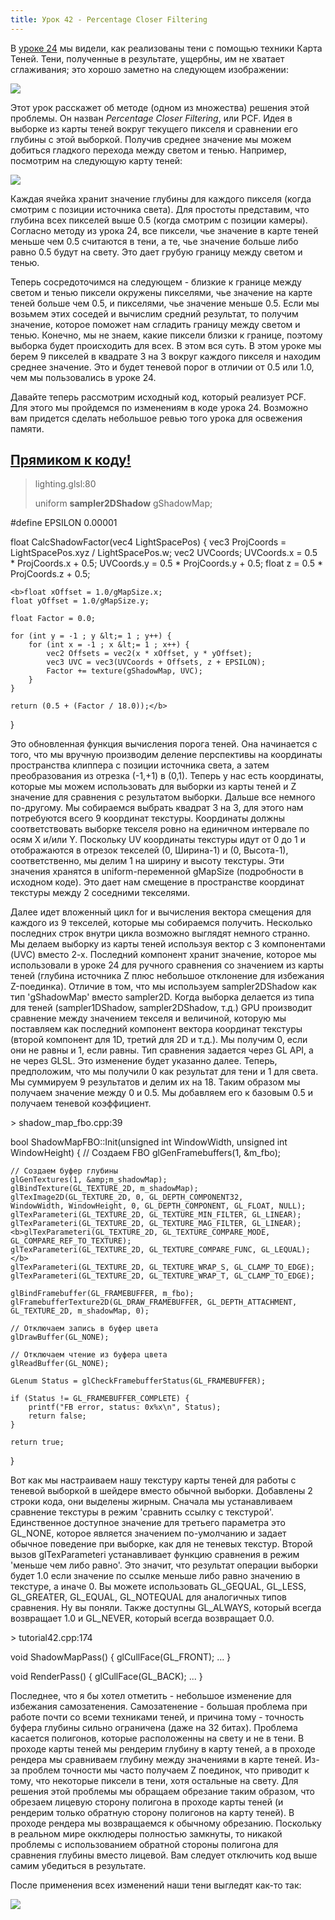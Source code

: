 ```yaml
---
title: Урок 42 - Percentage Closer Filtering
---
```



<p>
    В <a href="tutorial24.html">уроке 24</a> мы видели, как реализованы тени с помощью техники Карта Теней. Тени,
    полученные в результате, ущербны, им не хватает сглаживания; это хорошо заметно на следующем изображении:
</p>
<img src="/images/t42_no_pcf.png">
<p>
    Этот урок расскажет об методе (одном из множества) решения этой проблемы. Он назван <i>Percentage
    Closer Filtering</i>, или PCF. Идея в выборке из карты теней вокруг текущего пикселя и сравнении его глубины с этой
    выборкой. Получив среднее значение мы можем добиться гладкого перехода между светом и тенью. Например, посмотрим на
    следующую карту теней:
</p>
<img src="/images/t42_shadow_map.png">
<p>
    Каждая ячейка хранит значение глубины для каждого пикселя (когда смотрим с позиции источника света). Для простоты
    представим, что глубина всех пикселей выше 0.5 (когда смотрим с позиции камеры). Согласно методу из урока 24, все
    пиксели, чье значение в карте теней меньше чем 0.5 считаются в тени, а те, чье значение больше либо равно 0.5
    будут на свету. Это дает грубую границу между светом и тенью.
</p>
<p>
    Теперь сосредоточимся на следующем - близкие к границе между светом и тенью пиксели окружены пикселями, чье значение
    на карте теней больше чем 0.5, и пикселями, чье значение меньше 0.5. Если мы возьмем этих соседей и вычислим средний
    результат, то получим значение, которое поможет нам сгладить границу между светом и тенью. Конечно, мы не знаем,
    какие пиксели близки к границе, поэтому выборка будет происходить для всех. В этом вся суть. В этом уроке мы
    берем 9 пикселей в квадрате 3 на 3 вокруг каждого пикселя и находим среднее значение. Это и будет теневой порог в
    отличии от 0.5 или 1.0, чем мы пользовались в уроке 24.
</p>
<p>
    Давайте теперь рассмотрим исходный код, который реализует PCF. Для этого мы пройдемся по изменениям в коде урока 24.
    Возможно вам придется сделать небольшое ревью того урока для освежения памяти.
</p>

<a href="https://github.com/triplepointfive/ogldev/tree/master/tutorial42"><h2>Прямиком к коду!</h2></a>

> lighting.glsl:80</p>
    uniform <b>sampler2DShadow</b> gShadowMap;

#define EPSILON 0.00001

float CalcShadowFactor(vec4 LightSpacePos)
{
    vec3 ProjCoords = LightSpacePos.xyz / LightSpacePos.w;
    vec2 UVCoords;
    UVCoords.x = 0.5 * ProjCoords.x + 0.5;
    UVCoords.y = 0.5 * ProjCoords.y + 0.5;
    float z = 0.5 * ProjCoords.z + 0.5;

    <b>float xOffset = 1.0/gMapSize.x;
    float yOffset = 1.0/gMapSize.y;

    float Factor = 0.0;

    for (int y = -1 ; y &lt;= 1 ; y++) {
        for (int x = -1 ; x &lt;= 1 ; x++) {
            vec2 Offsets = vec2(x * xOffset, y * yOffset);
            vec3 UVC = vec3(UVCoords + Offsets, z + EPSILON);
            Factor += texture(gShadowMap, UVC);
        }
    }

    return (0.5 + (Factor / 18.0));</b>
}

<p>
    Это обновленная функция вычисления порога теней. Она начинается с того, что мы вручную производим деление
    перспективы на координаты пространства клиппера с позиции источника света, а затем преобразования из отрезка (-1,+1)
    в (0,1). Теперь у нас есть координаты, которые мы можем использовать для выборки из карты теней и Z значение для
    сравнения с результатом выборки. Дальше все немного по-другому. Мы собираемся выбрать квадрат 3 на 3, для этого
    нам потребуются всего 9 координат текстуры. Координаты должны соответствовать выборке текселя ровно на единичном
    интервале по осям X и/или Y. Поскольку UV координаты текстуры идут от 0 до 1 и отображаются в отрезок текселей
    (0, Ширина-1) и (0, Высота-1), соответственно, мы делим 1 на ширину и высоту текстуры. Эти значения хранятся в
    uniform-переменной gMapSize (подробности в исходном коде). Это дает нам смещение в пространстве координат текстуры
    между 2 соседними текселями.
</p>
<p>
    Далее идет вложенный цикл for и вычисления вектора смещения для каждого из 9 текселей, которые мы собираемся получить.
    Несколько последних строк внутри цикла возможно выглядят немного странно. Мы делаем выборку из карты теней используя
    вектор с 3 компонентами (UVC) вместо 2-х. Последний компонент хранит значение, которое мы использовали в уроке 24 для
    ручного сравнения со значением из карты теней (глубина источника Z плюс небольшое отклонение для избежания Z-поединка).
    Отличие в том, что мы используем sampler2DShadow как тип 'gShadowMap' вместо sampler2D. Когда выборка делается из
    типа для теней (sampler1DShadow, sampler2DShadow, т.д.) GPU производит сравнение между значением текселя и величиной,
    которую мы поставляем как последний компонент вектора координат текстуры (второй компонент для 1D, третий для 2D и т.д.).
    Мы получим 0, если они не равны и 1, если равны. Тип сравнения задается через GL API, а не через GLSL. Это изменение
    будет указанно далее. Теперь, предположим, что мы получили 0 как результат для тени и 1 для света. Мы суммируем 9
    результатов и делим их на 18. Таким образом мы получаем значение между 0 и 0.5. Мы добавляем его к базовым 0.5 и
    получаем теневой коэффициент.
</p>
> shadow_map_fbo.cpp:39</p>
    bool ShadowMapFBO::Init(unsigned int WindowWidth, unsigned int WindowHeight)
{
    // Создаем FBO
    glGenFramebuffers(1, &amp;m_fbo);

    // Создаем буфер глубины
    glGenTextures(1, &amp;m_shadowMap);
    glBindTexture(GL_TEXTURE_2D, m_shadowMap);
    glTexImage2D(GL_TEXTURE_2D, 0, GL_DEPTH_COMPONENT32,
    WindowWidth, WindowHeight, 0, GL_DEPTH_COMPONENT, GL_FLOAT, NULL);
    glTexParameteri(GL_TEXTURE_2D, GL_TEXTURE_MIN_FILTER, GL_LINEAR);
    glTexParameteri(GL_TEXTURE_2D, GL_TEXTURE_MAG_FILTER, GL_LINEAR);
    <b>glTexParameteri(GL_TEXTURE_2D, GL_TEXTURE_COMPARE_MODE, GL_COMPARE_REF_TO_TEXTURE);
    glTexParameteri(GL_TEXTURE_2D, GL_TEXTURE_COMPARE_FUNC, GL_LEQUAL);</b>
    glTexParameteri(GL_TEXTURE_2D, GL_TEXTURE_WRAP_S, GL_CLAMP_TO_EDGE);
    glTexParameteri(GL_TEXTURE_2D, GL_TEXTURE_WRAP_T, GL_CLAMP_TO_EDGE);

    glBindFramebuffer(GL_FRAMEBUFFER, m_fbo);
    glFramebufferTexture2D(GL_DRAW_FRAMEBUFFER, GL_DEPTH_ATTACHMENT, GL_TEXTURE_2D, m_shadowMap, 0);

    // Отключаем запись в буфер цвета
    glDrawBuffer(GL_NONE);

    // Отключаем чтение из буфера цвета
    glReadBuffer(GL_NONE);

    GLenum Status = glCheckFramebufferStatus(GL_FRAMEBUFFER);

    if (Status != GL_FRAMEBUFFER_COMPLETE) {
        printf("FB error, status: 0x%x\n", Status);
        return false;
    }

    return true;
}

<p>
    Вот как мы настраиваем нашу текстуру карты теней для работы с теневой выборкой в шейдере вместо обычной выборки.
    Добавлены 2 строки кода, они выделены жирным. Сначала мы устанавливаем сравнение текстуры в режим 'сравнить ссылку с
    текстурой'. Единственное доступное значение для третьего параметра это GL_NONE, которое является значением по-умолчанию
    и задает обычное поведение при выборке, как для не теневых текстур. Второй вызов glTexParameteri устанавливает
    функцию сравнения в режим 'меньше чем либо равно'. Это значит, что результат операции выборки будет 1.0 если значение
    по ссылке меньше либо равно значению в текстуре, а иначе 0. Вы можете использовать GL_GEQUAL, GL_LESS, GL_GREATER,
    GL_EQUAL, GL_NOTEQUAL для аналогичных типов сравнения. Ну вы поняли. Также доступны GL_ALWAYS, который всегда
    возвращает 1.0 и GL_NEVER, который всегда возвращает 0.0.
</p>
> tutorial42.cpp:174</p>
    void ShadowMapPass()
{
   glCullFace(GL_FRONT);
   ...
}

void RenderPass()
{
   glCullFace(GL_BACK);
   ...
}

<p>
    Последнее, что я бы хотел отметить - небольшое изменение для избежания самозатенения. Самозатенение - большая проблема
    при работе почти со всеми техниками теней, и причина тому - точность буфера глубины сильно ограничена (даже на 32
    битах). Проблема касается полигонов, которые расположенны на свету и не в тени. В проходе карты теней мы рендерим
    глубину в карту теней, а в проходе рендера мы сравниваем глубину между значениями в карте теней. Из-за проблем
    точности мы часто получаем Z поединок, что приводит к тому, что некоторые пиксели в тени, хотя остальные на свету.
    Для решения этой проблемы мы обращаем обрезание таким образом, что обрезаем лицевую сторону полигона в проходе
    карты теней (и рендерим только обратную сторону полигонов на карту теней). В проходе рендера мы возвращаемся к
    обычному обрезанию. Поскольку в реальном мире окклюдеры полностью замкнуты, то никакой проблемы с использованием
    обратной стороны полигона для сравнения глубины вместо лицевой. Вам следует отключить код выше самим убедиться в
    результате.
</p>
<p>
    После применения всех изменений наши тени выгледят как-то так:
</p>
<img src="/images/t42_pcf.png">
